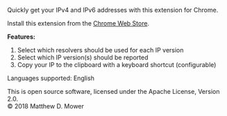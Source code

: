 Quickly get your IPv4 and IPv6 addresses with this extension for Chrome.

Install this extension from the [Chrome Web Store](https://chrome.google.com/webstore/detail/quickip/fminocopafmpcihgnilcacgjpcppacfn).  

**Features:**

1.  Select which resolvers should be used for each IP version
2.  Select which IP version(s) should be reported
3.  Copy your IP to the clipboard with a keyboard shortcut (configurable)

Languages supported: English

This is open source software, licensed under the Apache License, Version 2.0.  
© 2018 Matthew D. Mower
